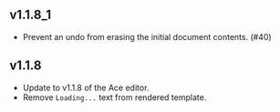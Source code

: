 ## v1.1.8_1

* Prevent an undo from erasing the initial document contents. (#40)

## v1.1.8

* Update to v1.1.8 of the Ace editor.
* Remove `Loading...` text from rendered template.

